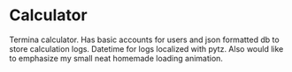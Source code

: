 # Calculator
Termina calculator.
Has basic accounts for users and json formatted db to store calculation logs. Datetime for logs localized with pytz. Also would like to emphasize my small neat homemade loading animation.
